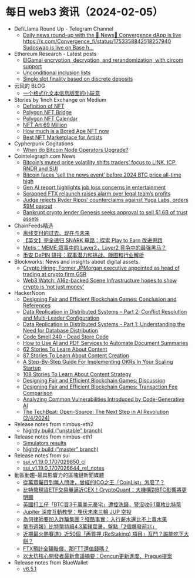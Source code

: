 # 每日 web3 资讯（2024-02-05）

- DefiLlama Round Up - Telegram Channel
  - [Daily news round-up with the 🦙 News📰 Convergence dApp is live https://x.com/Convergence_fi/status/1753358842518257940 Sudoswap is live on Base h...](https://t.me/defillama_tg/1373)
- Ethereum Research - Latest posts
  - [ElGamal encryption, decryption, and rerandomization, with circom support](https://ethresear.ch/t/elgamal-encryption-decryption-and-rerandomization-with-circom-support/8074#post_4)
  - [Unconditional inclusion lists](https://ethresear.ch/t/unconditional-inclusion-lists/18500?page=2#post_23)
  - [Single slot finality based on discrete deposits](https://ethresear.ch/t/single-slot-finality-based-on-discrete-deposits/18199#post_3)
- 云风的 BLOG
  - [一个格式化文本信息版面的小玩意](https://blog.codingnow.com/2024/02/textcell.html)
- Stories by 1inch Exchange on Medium
  - [Definition of NFT](https://medium.com/nft-market/definition-of-nft-4606b41d3954?source=rss-c4f4cadf8a31------2)
  - [Polygon NFT Bridge](https://medium.com/nft-marketplace/polygon-nft-bridge-82b1f70d8dc9?source=rss-c4f4cadf8a31------2)
  - [Polygon NFT Calendar](https://medium.com/nft-market/polygon-nft-calendar-7cac46fae9ed?source=rss-c4f4cadf8a31------2)
  - [NFT Art 69 Million](https://medium.com/nft-art/nft-art-69-million-b372f6f6700b?source=rss-c4f4cadf8a31------2)
  - [How much is a Bored Ape NFT now](https://medium.com/nft-market/how-much-is-a-bored-ape-nft-now-756067de38ea?source=rss-c4f4cadf8a31------2)
  - [Best NFT Marketplace for Artists](https://medium.com/nft-marketplace/best-nft-marketplace-for-artists-884c725e7139?source=rss-c4f4cadf8a31------2)
- Cypherpunk Cogitations
  - [When do Bitcoin Node Operators Upgrade?](https://blog.lopp.net/when-do-bitcoin-node-operators-upgrade/)
- Cointelegraph.com News
  - [Bitcoin’s muted price volatility shifts traders’ focus to LINK, ICP, RNDR and SUI](https://cointelegraph.com/news/bitcoin-s-muted-price-volatility-shifts-traders-focus-to-link-icp-rndr-and-sui)
  - [Bitcoin faces ‘sell the news event’ before 2024 BTC price all-time high](https://cointelegraph.com/news/bitcoin-sell-the-news-before-2024-btc-price-all-time-high)
  - [Gen AI report highlights job loss concerns in entertainment](https://cointelegraph.com/news/gen-ai-report-highlights-job-loss-concerns-in-entertainment)
  - [Scrapped FTX relaunch raises alarm over legal team’s profits](https://cointelegraph.com/news/ftx-scrapped-relaunch-raises-alarm-on-legal-team-profits)
  - [Judge rejects Ryder Ripps’ counterclaims against Yuga Labs, orders $9M payout](https://cointelegraph.com/news/rr-bayc-nfts-yuga-labs-lawsuit-ryder-ripps)
  - [Bankrupt crypto lender Genesis seeks approval to sell $1.6B of trust assets](https://cointelegraph.com/news/bankrupt-crypto-lender-genesis-approval-gbtc-ethe-etcg-shares)
- ChainFeeds精选
  - [离线支付的过去、现在与未来](https://www.btcstudy.org/2024/02/02/the-past-present-and-future-of-offline-payments/)
  - [【英文】完全递归 SNARK 电路：探索 Play to Earn 改进思路](https://ethresear.ch/t/completely-recursive-snark-circuit-the-savior-of-play-to-earn/18439)
  - [Metis：MEME 叙事中的 Layer2，Layer2 竞争中的最强黑马？](https://foresightnews.pro/article/detail/52879)
  - [币安 DePIN 研报：叙事潜力和挑战、版图和行业解析](https://news.marsbit.co/20240202134942463919.html)
- Blockworks: News and insights about digital assets.
  - [Crypto Hiring: Former JPMorgan executive appointed as head of trading at crypto firm GSR](https://blockworks.co/news/gsr-appoints-former-jpmorgan-exec)
  - [Web3 Watch: A16z-backed Scene Infrastructure hopes to show crypto is ‘not just money’](https://blockworks.co/news/a16z-backed-social-dao)
- HackerNoon
  - [Designing Fair and Efficient Blockchain Games: Conclusion and References](https://hackernoon.com/designing-fair-and-efficient-blockchain-games-conclusion-and-references?source=rss)
  - [Data Replication in Distributed Systems – Part 2: Conflict Resolution and Multi-Leader Configuration](https://hackernoon.com/data-replication-in-distributed-systems-part-2-conflict-resolution-and-multi-leader-configuration?source=rss)
  - [Data Replication in Distributed Systems - Part 1: Understanding the Need for Database Distribution](https://hackernoon.com/data-replication-in-distributed-systems-part-1-understanding-the-need-for-database-distribution?source=rss)
  - [Code Smell 240 - Dead Store Code](https://hackernoon.com/code-smell-240-dead-store-code?source=rss)
  - [How to Use AI and PDF Services to Automate Document Summaries](https://hackernoon.com/how-to-use-ai-and-pdf-services-to-automate-document-summaries?source=rss)
  - [62 Stories To Learn About Content](https://hackernoon.com/62-stories-to-learn-about-content?source=rss)
  - [87 Stories To Learn About Content Creation](https://hackernoon.com/87-stories-to-learn-about-content-creation?source=rss)
  - [A Step-By-Step Guide For Implementing OKRs In Your Scaling Startup](https://hackernoon.com/a-step-by-step-guide-for-implementing-okrs-in-your-scaling-startup?source=rss)
  - [108 Stories To Learn About Content Strategy](https://hackernoon.com/108-stories-to-learn-about-content-strategy?source=rss)
  - [Designing Fair and Efficient Blockchain Games: Discussion](https://hackernoon.com/designing-fair-and-efficient-blockchain-games-discussion?source=rss)
  - [Designing Fair and Efficient Blockchain Games: Transaction Fee Comparison](https://hackernoon.com/designing-fair-and-efficient-blockchain-games-transaction-fee-comparison?source=rss)
  - [Analyzing Common Vulnerabilities Introduced by Code-Generative AI](https://hackernoon.com/analyzing-common-vulnerabilities-introduced-by-code-generative-ai?source=rss)
  - [The TechBeat: Open-Source: The Next Step in AI Revolution (2/4/2024)](https://hackernoon.com/2-4-2024-techbeat?source=rss)
- Release notes from nimbus-eth2
  - [Nightly build ("unstable" branch)](https://github.com/status-im/nimbus-eth2/releases/tag/nightly)
- Release notes from nimbus-eth1
  - [Simulators results](https://github.com/status-im/nimbus-eth1/releases/tag/sim-stat)
  - [Nightly build ("master" branch)](https://github.com/status-im/nimbus-eth1/releases/tag/nightly)
- Release notes from sui
  - [sui_v1.19.0_1707029850_ci](https://github.com/MystenLabs/sui/releases/tag/sui_v1.19.0_1707029850_ci)
  - [sui_v1.19.0_1707026644_rel_notes](https://github.com/MystenLabs/sui/releases/tag/sui_v1.19.0_1707026644_rel_notes)
- 動區動趨-最具影響力的區塊鏈新聞媒體
  - [從萬眾矚目到無人問津，曾經的ICO之王「CoinList」怎麼了？](https://www.blocktempo.com/what-happened-to-coinlist/)
  - [比特幣現貨ETF交易量逼近CEX！CryptoQuant：大機構對BTC影響將更明顯](https://www.blocktempo.com/btc-etf-volume-is-commanding-a-significant-share/)
  - [英國打工仔「BTC買3千萬美元豪宅」遭控洗錢，警沒收6.1萬枚比特幣](https://www.blocktempo.com/30m-mansion-hunt-leads-to-1-7b-btc-seizure/)
  - [Jupiter 深度互動教學：埋伏未來三輪 JUP 空投](https://www.blocktempo.com/jupiter-shendu-hudong-jiaoxue-14-5000-%e7%bf%bb%e8%ad%af%e7%b5%90%e6%9e%9c-%e7%bf%bb%e8%ad%af%e6%90%9c%e5%b0%8b%e7%b5%90%e6%9e%9c-jupiter-in-depth-interactive-teaching/)
  - [為何律師要加入詐騙集團？殘酷事實：入行薪水還比不上賣水果](https://www.blocktempo.com/taiwan-lawyers-collude-with-fraud-syndicate/)
  - [幣市週報》比特幣持續4.3萬鎂震盪，盤點「2個爆發前兆」](https://www.blocktempo.com/usdt-market-value-exceeds-96-billion/)
  - [近期最火熱賽道》近50個「再質押 (ReStaking) 項目」互鬥？誰能吃下大餅？](https://www.blocktempo.com/which-will-be-the-better-project-in-restaking-field/)
  - [FTX預計全額賠償，那FTT還值錢嗎？](https://www.blocktempo.com/will-ftt-token-worth-a-penny/)
  - [以太坊核心開發者最新會議摘要：Dencun更新進度、Prague提案](https://www.blocktempo.com/ethereum-all-core-developers-execution-all/)
- Release notes from BlueWallet
  - [v6.5.1](https://github.com/BlueWallet/BlueWallet/releases/tag/v6.5.1)
